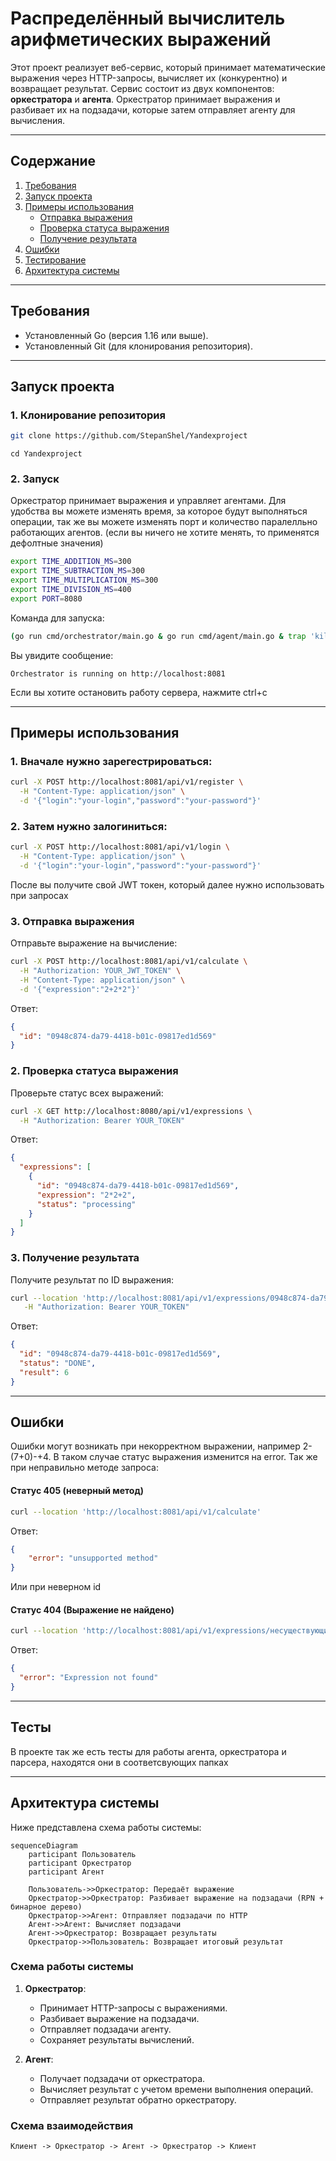 # Распределённый вычислитель арифметических выражений

Этот проект реализует веб-сервис, который принимает математические выражения через HTTP-запросы, вычисляет их (конкурентно) и возвращает результат. Сервис состоит из двух компонентов: **оркестратора** и **агента**. Оркестратор принимает выражения и разбивает их на подзадачи, которые затем отправляет агенту для вычисления.

---

## Содержание

1. [Требования](#требования)
2. [Запуск проекта](#запуск-проекта)
3. [Примеры использования](#примеры-использования)
   - [Отправка выражения](#отправка-выражения)
   - [Проверка статуса выражения](#проверка-статуса-выражения)
   - [Получение результата](#получение-результата)
4. [Ошибки](#ошибки)
5. [Тестирование](#тестирование)
6. [Архитектура системы](#архитектура-системы)

---

## Требования

- Установленный Go (версия 1.16 или выше).
- Установленный Git (для клонирования репозитория).

---

## Запуск проекта

### 1. Клонирование репозитория

```bash
git clone https://github.com/StepanShel/Yandexproject
```
```
cd Yandexproject
```

### 2. Запуск

Оркестратор принимает выражения и управляет агентами. Для удобства вы можете изменять время, за которое будут выполняться операции, так же вы можете изменять порт и количество паралелльно работающих агентов.
(если вы ничего не хотите менять, то применятся дефолтные значения)

```bash
export TIME_ADDITION_MS=300
export TIME_SUBTRACTION_MS=300
export TIME_MULTIPLICATION_MS=300
export TIME_DIVISION_MS=400
export PORT=8080
```

Команда для запуска:

```bash
(go run cmd/orchestrator/main.go & go run cmd/agent/main.go & trap 'kill %1 %2' SIGINT; wait)
```

Вы увидите сообщение:
```
Orchestrator is running on http://localhost:8081
```
Если вы хотите остановить работу сервера, нажмите ctrl+c

---

## Примеры использования

### 1. Вначале нужно зарегестрироваться:

```bash
curl -X POST http://localhost:8081/api/v1/register \
  -H "Content-Type: application/json" \
  -d '{"login":"your-login","password":"your-password"}'
```

### 2. Затем нужно залогиниться:

```bash
curl -X POST http://localhost:8081/api/v1/login \
  -H "Content-Type: application/json" \
  -d '{"login":"your-login","password":"your-password"}'
```
После вы получите свой JWT токен, который далее нужно использовать при запросах

### 3. Отправка выражения

Отправьте выражение на вычисление:

```bash
curl -X POST http://localhost:8081/api/v1/calculate \
  -H "Authorization: YOUR_JWT_TOKEN" \
  -H "Content-Type: application/json" \
  -d '{"expression":"2+2*2"}'
```

Ответ:
```json
{
  "id": "0948c874-da79-4418-b01c-09817ed1d569"
}
```

### 2. Проверка статуса выражения

Проверьте статус всех выражений:

```bash
curl -X GET http://localhost:8080/api/v1/expressions \
  -H "Authorization: Bearer YOUR_TOKEN"
```

Ответ:
```json
{
  "expressions": [
    {
      "id": "0948c874-da79-4418-b01c-09817ed1d569",
      "expression": "2*2+2",
      "status": "processing"
    }
  ]
}
```

### 3. Получение результата

Получите результат по ID выражения:

```bash
curl --location 'http://localhost:8081/api/v1/expressions/0948c874-da79-4418-b01c-09817ed1d569' \
   -H "Authorization: Bearer YOUR_TOKEN"
```

Ответ:
```json
{
  "id": "0948c874-da79-4418-b01c-09817ed1d569",
  "status": "DONE",
  "result": 6
}
```

---

## Ошибки

Ошибки могут возникать при некорректном выражении, например 2-(7+0)-+4. В таком случае статус выражения изменится на error. Так же при неправильно методе запроса:
#### Статус 405 (неверный метод)
```bash
curl --location 'http://localhost:8081/api/v1/calculate'
```

Ответ:
```json
{
    "error": "unsupported method"
}
```
Или при неверном id
#### Статус 404 (Выражение не найдено)

```bash
curl --location 'http://localhost:8081/api/v1/expressions/несуществующий-id'
```

Ответ:
```json
{
  "error": "Expression not found"
}
```

---

## Тесты

В проекте так же есть тесты для работы агента, оркестратора и парсера, находятся они в соответсвующих папках

---

## Архитектура системы

Ниже представлена схема работы системы:

```mermaid
sequenceDiagram
    participant Пользователь
    participant Оркестратор
    participant Агент

    Пользователь->>Оркестратор: Передаёт выражение
    Оркестратор->>Оркестратор: Разбивает выражение на подзадачи (RPN + бинарное дерево)
    Оркестратор->>Агент: Отправляет подзадачи по HTTP
    Агент->>Агент: Вычисляет подзадачи
    Агент->>Оркестратор: Возвращает результаты
    Оркестратор->>Пользователь: Возвращает итоговый результат
```

### Схема работы системы

1. **Оркестратор**:
   - Принимает HTTP-запросы с выражениями.
   - Разбивает выражение на подзадачи.
   - Отправляет подзадачи агенту.
   - Сохраняет результаты вычислений.

2. **Агент**:
   - Получает подзадачи от оркестратора.
   - Вычисляет результат с учетом времени выполнения операций.
   - Отправляет результат обратно оркестратору.

### Схема взаимодействия

```
Клиент -> Оркестратор -> Агент -> Оркестратор -> Клиент
```
